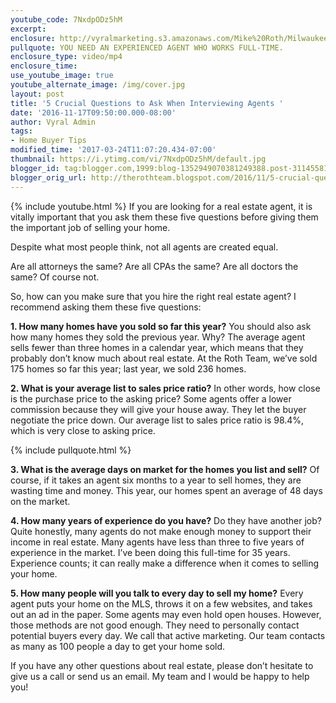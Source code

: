 ```yaml
---
youtube_code: 7NxdpODz5hM
excerpt:
enclosure: http://vyralmarketing.s3.amazonaws.com/Mike%20Roth/Milwaukee%20Real%20Estate-%20Nov%201.mp4
pullquote: YOU NEED AN EXPERIENCED AGENT WHO WORKS FULL-TIME.
enclosure_type: video/mp4
enclosure_time:
use_youtube_image: true
youtube_alternate_image: /img/cover.jpg
layout: post
title: '5 Crucial Questions to Ask When Interviewing Agents '
date: '2016-11-17T09:50:00.000-08:00'
author: Vyral Admin
tags:
- Home Buyer Tips
modified_time: '2017-03-24T11:07:20.434-07:00'
thumbnail: https://i.ytimg.com/vi/7NxdpODz5hM/default.jpg
blogger_id: tag:blogger.com,1999:blog-1352949070381249388.post-3114558174873798065
blogger_orig_url: http://therothteam.blogspot.com/2016/11/5-crucial-questions-to-ask-when.html
---
```

{% include youtube.html %}
If you are looking for a real estate agent, it is vitally important that you ask them these five questions before giving them the important job of selling your home.


Despite what most people think, not all agents are created equal.

Are all attorneys the same? Are all CPAs the same? Are all doctors the same? Of course not.

So, how can you make sure that you hire the right real estate agent? I recommend asking them these five questions:

**1. How many homes have you sold so far this year?** You should also ask how many homes they sold the previous year. Why? The average agent sells fewer than three homes in a calendar year, which means that they probably don’t know much about real estate. At the Roth Team, we’ve sold 175 homes so far this year; last year, we sold 236 homes.

**2. What is your average list to sales price ratio?** In other words, how close is the purchase price to the asking price? Some agents offer a lower commission because they will give your house away. They let the buyer negotiate the price down. Our average list to sales price ratio is 98.4%, which is very close to asking price.

{% include pullquote.html %}

**3. What is the average days on market for the homes you list and sell?** Of course, if it takes an agent six months to a year to sell homes, they are wasting time and money. This year, our homes spent an average of 48 days on the market.

**4. How many years of experience do you have?** Do they have another job? Quite honestly, many agents do not make enough money to support their income in real estate. Many agents have less than three to five years of experience in the market. I’ve been doing this full-time for 35 years. Experience counts; it can really make a difference when it comes to selling your home.

**5. How many people will you talk to every day to sell my home?** Every agent puts your home on the MLS, throws it on a few websites, and takes out an ad in the paper. Some agents may even hold open houses. However, those methods are not good enough. They need to personally contact potential buyers every day. We call that active marketing. Our team contacts as many as 100 people a day to get your home sold.

If you have any other questions about real estate, please don’t hesitate to give us a call or send us an email. My team and I would be happy to help you!

